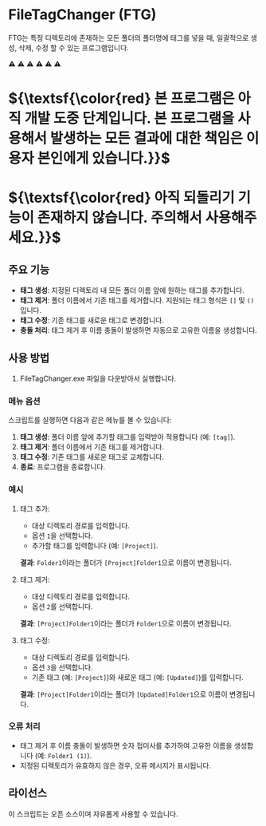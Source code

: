 # FileTagChanger (FTG)

FTG는 특정 디렉토리에 존재하는 모든 폴더의 폴더명에 태그를 넣을 때, 일괄적으로 생성, 삭제, 수정 할 수 있는 프로그램입니다.

⚠️ ⚠️ ⚠️ ⚠️ ⚠️ ⚠️ 
# ${\textsf{\color{red} 본 프로그램은 아직 개발 도중 단계입니다. 본 프로그램을 사용해서 발생하는 모든 결과에 대한 책임은 이용자 본인에게 있습니다.}}$
# ${\textsf{\color{red} 아직 되돌리기 기능이 존재하지 않습니다. 주의해서 사용해주세요.}}$

## 주요 기능

- **태그 생성**: 지정된 디렉토리 내 모든 폴더 이름 앞에 원하는 태그를 추가합니다.
- **태그 제거**: 폴더 이름에서 기존 태그를 제거합니다. 지원되는 태그 형식은 `[]` 및 `()`입니다.
- **태그 수정**: 기존 태그를 새로운 태그로 변경합니다.
- **충돌 처리**: 태그 제거 후 이름 충돌이 발생하면 자동으로 고유한 이름을 생성합니다.

## 사용 방법

1. FileTagChanger.exe 파일을 다운받아서 실행합니다.

### 메뉴 옵션
스크립트를 실행하면 다음과 같은 메뉴를 볼 수 있습니다:

1. **태그 생성**: 폴더 이름 앞에 추가할 태그를 입력받아 적용합니다 (예: `[tag]`).
2. **태그 제거**: 폴더 이름에서 기존 태그를 제거합니다.
3. **태그 수정**: 기존 태그를 새로운 태그로 교체합니다.
4. **종료**: 프로그램을 종료합니다.

### 예시

1. 태그 추가:
   - 대상 디렉토리 경로를 입력합니다.
   - 옵션 `1`을 선택합니다.
   - 추가할 태그를 입력합니다 (예: `[Project]`).

   **결과**: `Folder1`이라는 폴더가 `[Project]Folder1`으로 이름이 변경됩니다.

2. 태그 제거:
   - 대상 디렉토리 경로를 입력합니다.
   - 옵션 `2`를 선택합니다.

   **결과**: `[Project]Folder1`이라는 폴더가 `Folder1`으로 이름이 변경됩니다.

3. 태그 수정:
   - 대상 디렉토리 경로를 입력합니다.
   - 옵션 `3`을 선택합니다.
   - 기존 태그 (예: `[Project]`)와 새로운 태그 (예: `[Updated]`)를 입력합니다.

   **결과**: `[Project]Folder1`이라는 폴더가 `[Updated]Folder1`으로 이름이 변경됩니다.

### 오류 처리

- 태그 제거 후 이름 충돌이 발생하면 숫자 접미사를 추가하여 고유한 이름을 생성합니다 (예: `Folder1 (1)`).
- 지정된 디렉토리가 유효하지 않은 경우, 오류 메시지가 표시됩니다.

## 라이선스

이 스크립트는 오픈 소스이며 자유롭게 사용할 수 있습니다.

